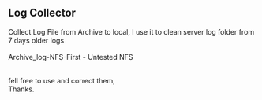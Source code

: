 
Log Collector
----------------
 
Collect Log File from Archive to local,
I use it to clean server log folder from 7 days older logs
<br>
<br>
Archive_log-NFS-First - Untested NFS

<br>
fell free to use and correct them,
<br>
Thanks.
